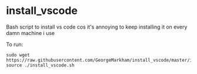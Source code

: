 # install_vscode
Bash script to install vs code cos it's annoying to keep installing it on every damn machine i use

To run:
```
sudo wget https://raw.githubusercontent.com/GeorgeMarkham/install_vscode/master/install_vscode.sh; source ./install_vscode.sh
```
